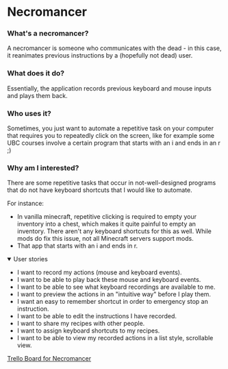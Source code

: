 # Necromancer

### What's a necromancer?

A necromancer is someone who communicates with the dead - in this case, it reanimates
previous instructions by a (hopefully not dead) user.

### What does it do?

Essentially, the application records previous keyboard and mouse inputs and plays them back.

### Who uses it?

Sometimes, you just want to automate a repetitive task on your computer that requires you to
repeatedly click on the screen, like for example some UBC courses involve a certain program that
starts with an i and ends in an r ;)

### Why am I interested?

There are some repetitive tasks that occur in not-well-designed programs that do not have keyboard shortcuts
that I would like to automate.

For instance:

- In vanilla minecraft, repetitive clicking is required to empty your inventory into a chest, which makes
  it quite painful to empty an inventory. There aren't any keyboard shortcuts for this as well. While mods
  do fix this issue, not all Minecraft servers support mods.
- That app that starts with an i and ends in r.

<details open>
<summary>User stories</summary>

- I want to record my actions (mouse and keyboard events).
- I want to be able to play back these mouse and keyboard events.
- I want to be able to see what keyboard recordings are available to me.
- I want to preview the actions in an "intuitive way" before I play them.
- I want an easy to remember shortcut in order to emergency stop an instruction.
- I want to be able to edit the instructions I have recorded.
- I want to share my recipes with other people.
- I want to assign keyboard shortcuts to my recipes.
- I want to be able to view my recorded actions in a list style, scrollable view.
</details>


[Trello Board for Necromancer](https://trello.com/invite/b/LAWFnGcE/ATTIa9309b5f96d4a29a205ae0e6e418beb49B377540/necromancer-cpsc-210-term-project)

